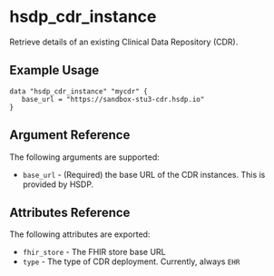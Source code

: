 # hsdp_cdr_instance

Retrieve details of an existing Clinical Data Repository (CDR).

## Example Usage

```hcl
data "hsdp_cdr_instance" "mycdr" {
   base_url = "https://sandbox-stu3-cdr.hsdp.io"
}
```

## Argument Reference

The following arguments are supported:

* `base_url` - (Required) the base URL of the CDR instances. This is provided by HSDP.

## Attributes Reference

The following attributes are exported:

* `fhir_store` - The FHIR store base URL
* `type` - The type of CDR deployment. Currently, always `EHR`
